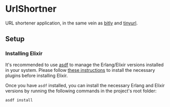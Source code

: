 # UrlShortner

URL shortener application, in the same vein as [bitly](https://bitly.com/) and [tinyurl](https://tinyurl.com/app).

## Setup

### Installing Elixir

It's recommended to use [asdf](https://asdf-vm.com/guide/getting-started.html) to manage the Erlang/Elixir versions installed in
your system. Please follow [these instructions](https://www.pluralsight.com/guides/installing-elixir-erlang-with-asdf) to install
the necessary plugins before installing Elixir.

Once you have `asdf` installed, you can install the necessary Erlang and Elixir versions by running the following commands in the project's root folder:

```bash
asdf install
```
